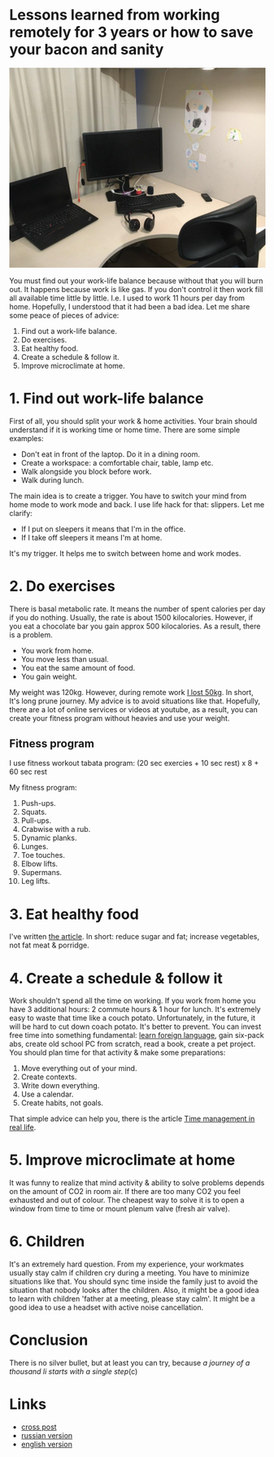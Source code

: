 # Lessons learned from working remotely for 3 years or how to save your bacon and sanity

![remote](assets/remote.jpg?raw=true)

You must find out your work-life balance because without that you will burn out. It happens because work is like gas. If you don't control it then work fill all available time little by little. I.e. I used to work 11 hours per day from home. Hopefully, I understood that it had been a bad idea. Let me share some peace of pieces of advice:
1. Find out a work-life balance.
2. Do exercises.
3. Eat healthy food.
4. Create a schedule & follow it.
5. Improve microclimate at home.

# 1. Find out work-life balance

First of all, you should split your work & home activities. Your brain should understand if it is working time or home time. There are some simple examples:
* Don't eat in front of the laptop. Do it in a dining room.
* Create a workspace: a comfortable chair, table, lamp etc.
* Walk alongside you block before work.
* Walk during lunch.

The main idea is to create a trigger. You have to switch your mind from home mode to work mode and back. I use life hack for that: slippers. Let me clarify:
* If I put on sleepers it means that I'm in the office. 
* If I take off sleepers it means I'm at home.

It's my trigger. It helps me to switch between home and work modes.

# 2. Do exercises

There is basal metabolic rate. It means the number of spent calories per day if you do nothing. Usually, the rate is about 1500 kilocalories. However, if you eat a chocolate bar you gain approx 500 kilocalories. As a result, there is a problem.
* You work from home.
* You move less than usual.
* You eat the same amount of food.
* You gain weight.

My weight was 120kg. However, during remote work [I lost 50kg](http://www.goncharov.xyz/life/how-to-lose-weight-en.html). In short, It's long prune journey. My advice is to avoid situations like that. Hopefully, there are a lot of online services or videos at youtube, as a result, you can create your fitness program without heavies and use your weight. 

## Fitness program
I use fitness workout tabata program: (20 sec exercies + 10 sec rest) х  8 + 60 sec rest

My fitness program:
1. Push-ups.
2. Squats.
3. Pull-ups.
4. Crabwise with a rub.
5. Dynamic planks.
6. Lunges.
7. Toe touches.
8. Elbow lifts.
9. Supermans.
10. Leg lifts.

# 3. Eat healthy food

I've written [the article](http://www.goncharov.xyz/life/how-to-lose-weight-en.html). In short: reduce sugar and fat; increase vegetables, not fat meat & porridge.

# 4. Create a schedule & follow it

Work shouldn't spend all the time on working. If you work from home you have 3 additional hours: 2 commute hours & 1 hour for lunch. It's extremely easy to waste that time like a couch potato. Unfortunately, in the future, it will be hard to cut down coach potato. It's better to prevent. You can invest free time into something fundamental: [learn foreign language](http://www.goncharov.xyz/life/how-to-english-en.html), gain six-pack abs, create old school PC from scratch, read a book, create a pet project. You should plan time for that activity & make some preparations:
1. Move everything out of your mind.
2. Create contexts.
3. Write down everything.
4. Use a calendar.
5. Create habits, not goals.

That simple advice can help you, there is the article [Time management in real life](http://www.goncharov.xyz/life/time-management-irl.html).

# 5. Improve microclimate at home

It was funny to realize that mind activity & ability to solve problems depends on the amount of CO2 in room air. If there are too many CO2 you feel exhausted and out of colour. The cheapest way to solve it is to open a window from time to time or mount plenum valve (fresh air valve).

# 6. Children
It's an extremely hard question. From my experience, your workmates usually stay calm if children cry during a meeting. You have to minimize situations like that. You should sync time inside the family just to avoid the situation that nobody looks after the children. Also, it might be a good idea to learn with children 'father at a meeting, please stay calm'. It might be a good idea to use a headset with active noise cancellation.

# Conclusion
There is no silver bullet, but at least you can try, because *a journey of a thousand li starts with a single step*(c)

# Links
* [cross post](https://habr.com/en/post/494238/)
* [russian version](http://www.goncharov.xyz/life/remote-work.html)
* [english version](http://www.goncharov.xyz/life/remote-work-en.html)